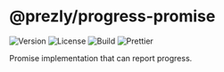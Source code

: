 # @prezly/progress-promise

![Version](https://img.shields.io/npm/v/@prezly/progress-promise)
![License](https://img.shields.io/npm/l/@prezly/progress-promise)
![Build](https://github.com/prezly/slate/workflows/Build/badge.svg)
![Prettier](https://github.com/prezly/slate/workflows/Prettier/badge.svg)

Promise implementation that can report progress.
